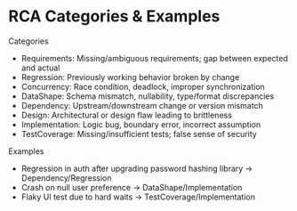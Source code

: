 # RCA Categories & Examples

Categories
- Requirements: Missing/ambiguous requirements; gap between expected and actual
- Regression: Previously working behavior broken by change
- Concurrency: Race condition, deadlock, improper synchronization
- DataShape: Schema mismatch, nullability, type/format discrepancies
- Dependency: Upstream/downstream change or version mismatch
- Design: Architectural or design flaw leading to brittleness
- Implementation: Logic bug, boundary error, incorrect assumption
- TestCoverage: Missing/insufficient tests; false sense of security

Examples
- Regression in auth after upgrading password hashing library → Dependency/Regression
- Crash on null user preference → DataShape/Implementation
- Flaky UI test due to hard waits → TestCoverage/Implementation
